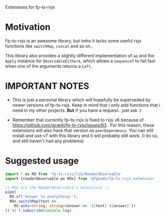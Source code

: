 Extensions for fp-ts-rxjs

# Motivation
Fp-ts-rxjs is an awesome library, but imho it lacks some useful rxjs functions like `switchMap`, `concat` and so on..

This library also provides a slightly different implementation of `ap` and the `Apply`
instance for `ObservableEither`s, which allows a `sequenceT` to fail fast when one of the arguments returns a `Left`.

# IMPORTANT NOTES
* This is just a personal library which will hopefully be superseded by newer versions of fp-ts-rxjs.
Keep in mind that i only add functions that i need in my other projects. **But** if you have a request.. just ask :)

* Remember that currently fp-ts-rxjs is fixed to rxjs v6 because of https://github.com/gcanti/fp-ts-rxjs/issues/63 .
For this reason, these extensions will also have that version as `peerDependency`.
You can still install and use v7 with this library and it will probably still work. (I do so, and still haven't had any problems)

# Suggested usage
```typescript
import * as RO from 'fp-ts-rxjs/lib/ReaderObservable'
import {readerObservable as ROx} from '@fgaudo/fp-ts-rxjs-extension'

// ROx are the ReaderObservable's extensions :)
pipe(
  RO.of('Answer to everything:'),
  ROx.switchMap(text =>
    RO.asks<string, string>(answer => `${text} ${answer}`))
)('42').subscribe(console.log)
```

